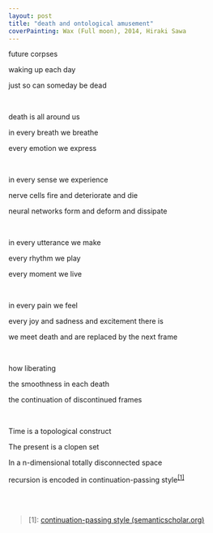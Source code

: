 ```yaml
---
layout: post
title: "death and ontological amusement"
coverPainting: Wax (Full moon), 2014, Hiraki Sawa
---
```


future corpses

waking up each day

just so can someday be dead

<br>

death is all around us

in every breath we breathe

every emotion we express

<br>

in every sense we experience

nerve cells fire and deteriorate and die

neural networks form and deform and dissipate

<br>

in every utterance we make

every rhythm we play

every moment we live

<br>

in every pain we feel

every joy and sadness and excitement there is

we meet death and are replaced by the next frame

<br>

how liberating

the smoothness in each death

the continuation of discontinued frames

<br>

Time is a topological construct

The present is a clopen set

In a n-dimensional totally disconnected space

recursion is encoded in continuation-passing style<sup><a href="#words">[1]</a></sup>

<br>
<br>

<div id="words"></div>

> [1]: [continuation-passing style (semanticscholar.org)](https://pdfs.semanticscholar.org/f2b2/8191102f553fa4095fb4b8a07d8eed4bd259.pdf)  
>
>
